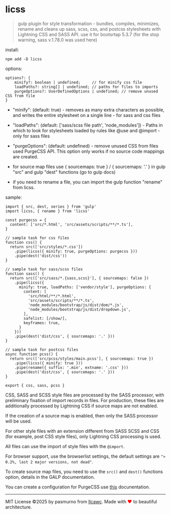 # licss

> gulp plugin for style transformation - bundles, compiles, minimizes, rename and cleans up sass, scss, css, and postcss stylesheets with Lightning CSS and SASS API.
> use it for bootsrtap 5.3.7 (for the stop warning, sass v.1.78.0 was used here)

install:

```
npm add -D licss
```

options:

```
options?: {
    minify?: boolean | undefined;     // for minify css file
    loadPaths?: string[] | undefined; // paths for files to imports
    purgeOptions?: UserDefinedOptions | undefined; // remove unused CSS from file
}
```

- "minify": (default: true) - removes as many extra characters as possible, and writes the entire stylesheet on a single line - for sass and css files

- "loadPaths": (default: ['sass/scss file path', 'node_modules']) - Paths in which to look for stylesheets loaded by rules like @use and @import - only for sass files

- "purgeOptions": (default: undefined) - remove unused CSS from files used PurgeCSS API. This option only works if no source code mappings are created.

- for source map files use { sourcemaps: true } / { sourcemaps: '.' } in gulp "src" and gulp "dest" functions (go to gulp docs)

- if you need to rename a file, you can import the gulp function "rename" from licss.

sample:

```
import { src, dest, series } from 'gulp'
import licss, { rename } from 'licss'

const purgecss = {
  content: ['src/*.html', 'src/assets/scripts/**/*.ts'],
}

// sample task for css files
function css() {
  return src(['src/styles/*.css'])
    .pipe(licss({ minify: true, purgeOptions: purgecss }))
    .pipe(dest('dist/css'))
}

// sample task for sass/scss files
function sass() {
  return src(['src/sass/*.{sass,scss}'], { sourcemaps: false })
    .pipe(licss({
      minify: true, loadPaths: ['vendor/style'], purgeOptions: {
        content: [
          'src/html/**/*.html',
          'src/assets/scripts/**/*.ts',
          'node_modules/bootstrap/js/dist/dom/*.js',
          'node_modules/bootstrap/js/dist/dropdown.js',
        ],
        safelist: [/show/],
        keyframes: true,
      }
    }))
    .pipe(dest('dist/css', { sourcemaps: '.' }))
}

// sample task for postcss files
async function pcss() {
  return src(['src/pcss/styles/main.pcss'], { sourcemaps: true })
    .pipe(licss({ minify: true }))
    .pipe(rename({ suffix: '.min', extname: '.css' }))
    .pipe(dest('dist/css', { sourcemaps: '.' }))
}

export { css, sass, pcss }
```

CSS, SASS and SCSS style files are processed by the SASS processor, with preliminary fixation of import records in files. For production, these files are additionally processed by Lightning CSS if source maps are not enabled.

If the creation of a source map is enabled, then only the SASS processor will be used.

For other style files with an extension different from SASS SCSS and CSS (for example, post CSS style files), only Lightning CSS processing is used.

All files can use the import of style files with the `@import`.

For browser support, use the browserlist settings, the default settings are `"> 0.2%, last 2 major versions, not dead"`.

To create source map files, you need to use the `src()` and `dest()` functions option, details in the GALP documentation.

You can create a configuration for PurgeCSS use [this](https://purgecss.com/configuration.html) docunentation.

---

MIT License ©2025 by pasmurno from [llcawc](https://github.com/llcawc). Made with <span style="color:red;">❤</span> to beautiful architecture.
